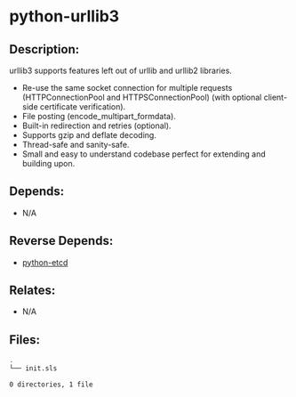 # python-urllib3

## Description:

urllib3 supports features left out of urllib and urllib2 libraries.

 - Re-use the same socket connection for multiple requests (HTTPConnectionPool
   and HTTPSConnectionPool) (with optional client-side certificate
   verification).
 - File posting (encode_multipart_formdata).
 - Built-in redirection and retries (optional).
 - Supports gzip and deflate decoding.
 - Thread-safe and sanity-safe.
 - Small and easy to understand codebase perfect for extending and
   building upon.

## Depends:

  -  N/A

## Reverse Depends:

  -  [python-etcd](/salt/python-etcd)

## Relates:

  -  N/A

## Files:

```bash
.
└── init.sls

0 directories, 1 file
```
